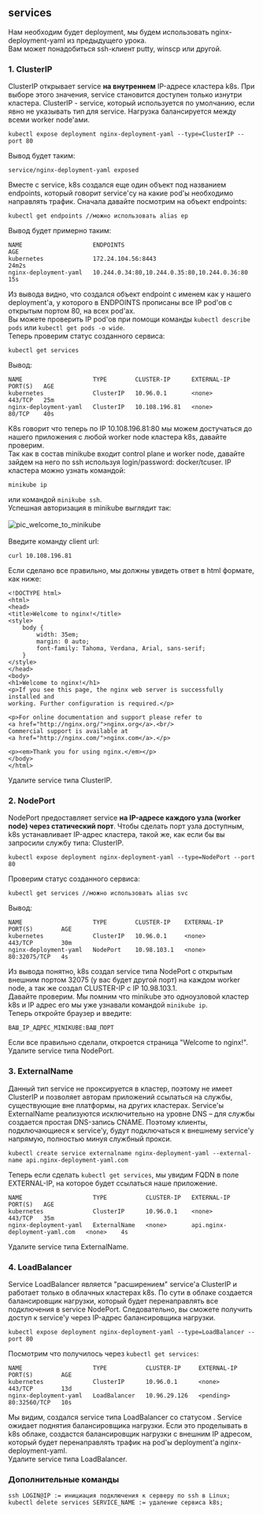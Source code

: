 ## services

Нам необходим будет deployment, мы будем использовать nginx-deployment-yaml из предыдущего урока. \
Вам может понадобиться ssh-клиент putty, winscp или другой.

### 1. ClusterIP
ClusterIP открывает service **на внутреннем** IP-адресе кластера k8s. При выборе этого значения, service становится доступен только изнутри кластера. ClusterIP - service, который используется по умолчанию, если явно не указывать тип для service. Нагрузка балансируется между всеми worker node'ами.
```
kubectl expose deployment nginx-deployment-yaml --type=ClusterIP --port 80
```
Вывод будет таким:
```
service/nginx-deployment-yaml exposed
```
Вместе с service, k8s создался еще один объект под названием endpoints, который говорит service'су на какие pod'ы необходимо направлять трафик. Сначала давайте посмотрим на объект endpoints:
```
kubectl get endpoints //можно использовать alias ep
```
Вывод будет примерно таким:
```
NAME                    ENDPOINTS                                      AGE
kubernetes              172.24.104.56:8443                             24m2s
nginx-deployment-yaml   10.244.0.34:80,10.244.0.35:80,10.244.0.36:80   15s
```
Из вывода видно, что создался объект endpoint с именем как у нашего deployment'а, у которого в ENDPOINTS прописаны все IP pod'ов с открытым портом 80, на всех pod'ах. \
Вы можете проверить IP pod'ов при помощи команды ```kubectl describe pods``` или ```kubectl get pods -o wide```. \
Теперь проверим статус созданного сервиса:
```
kubectl get services
```
Вывод:
```
NAME                    TYPE        CLUSTER-IP      EXTERNAL-IP   PORT(S)   AGE
kubernetes              ClusterIP   10.96.0.1       <none>        443/TCP   25m
nginx-deployment-yaml   ClusterIP   10.108.196.81   <none>        80/TCP    40s
```
K8s говорит что теперь по IP 10.108.196.81:80 мы можем достучаться до нашего приложения с любой worker node кластера k8s, давайте проверим. \
Так как в состав minikube входит control plane и worker node, давайте зайдем на него по ssh используя login/password: docker/tcuser. IP кластера можно узнать командой:
```
minikube ip
```
или командой ```minikube ssh```. \
Успешная авторизация в minikube выглядит так: \
 \
![pic_welcome_to_minikube](https://github.com/Ramazeca/sirius-k8s-lessons/blob/7ce46f3108fc4d84e27fc36e9c91a23e730cc63d/5.%20Services/pic_welcome_to_minikube.png "Welcome to minikube") \
 \
Введите команду client url:
```
curl 10.108.196.81
```
Если сделано все правильно, мы должны увидеть ответ в html формате, как ниже: 
```
<!DOCTYPE html>
<html>
<head>
<title>Welcome to nginx!</title>
<style>
    body {
        width: 35em;
        margin: 0 auto;
        font-family: Tahoma, Verdana, Arial, sans-serif;
    }
</style>
</head>
<body>
<h1>Welcome to nginx!</h1>
<p>If you see this page, the nginx web server is successfully installed and
working. Further configuration is required.</p>

<p>For online documentation and support please refer to
<a href="http://nginx.org/">nginx.org</a>.<br/>
Commercial support is available at
<a href="http://nginx.com/">nginx.com</a>.</p>

<p><em>Thank you for using nginx.</em></p>
</body>
</html>
```
Удалите service типа ClusterIP.
### 2. NodePort
NodePort предоставляет service **на IP-адресе каждого узла (worker node) через статический порт**. Чтобы сделать порт узла доступным, k8s устанавливает IP-адрес кластера, такой же, как если бы вы запросили службу типа: ClusterIP.
```
kubectl expose deployment nginx-deployment-yaml --type=NodePort --port 80
```
Проверим статус созданного сервиса:
```
kubectl get services //можно использовать alias svc
```
Вывод:
```
NAME                    TYPE        CLUSTER-IP    EXTERNAL-IP   PORT(S)        AGE
kubernetes              ClusterIP   10.96.0.1     <none>        443/TCP        30m
nginx-deployment-yaml   NodePort    10.98.103.1   <none>        80:32075/TCP   4s
```
Из вывода понятно, k8s создал service типа NodePort с открытым внешним портом 32075 (у вас будет другой порт) на каждом worker node, а так же создал CLUSTER-IP с IP 10.98.103.1. \
Давайте проверим. Мы помним что minikube это одноузловой кластер k8s и IP адрес его мы уже узнавали командой ```minikube ip```. \
Теперь откройте браузер и введите:
```
ВАШ_IP_АДРЕС_MINIKUBE:ВАШ_ПОРТ
```
Если все правильно сделали, откроется страница "Welcome to nginx!". \
Удалите service типа NodePort.
### 3. ExternalName
Данный тип service не проксируется в кластер, поэтому не имеет ClusterIP и позволяет авторам приложений ссылаться на службы, существующие вне платформы, на других кластерах. 
Service'ы ExternalName реализуются исключительно на уровне DNS – для службы создается простая DNS-запись CNAME. Поэтому клиенты, подключающиеся к service'у, будут подключаться к внешнему service'у напрямую, полностью минуя службный прокси.
```
kubectl create service externalname nginx-deployment-yaml --external-name api.nginx-deployment-yaml.com
```
Теперь если сделать ```kubectl get services```, мы увидим FQDN в поле EXTERNAL-IP, на которое будет ссылаться наше приложение.
```
NAME                    TYPE           CLUSTER-IP   EXTERNAL-IP                     PORT(S)   AGE
kubernetes              ClusterIP      10.96.0.1    <none>                          443/TCP   35m
nginx-deployment-yaml   ExternalName   <none>       api.nginx-deployment-yaml.com   <none>    4s
```
Удалите service типа ExternalName.
### 4. LoadBalancer
Service LoadBalancer является "расширением" service'а ClusterIP и работает только в облачных кластерах k8s. По сути в облаке создается балансировщик нагрузки, который будет перенаправлять все подключения в service NodePort. Следовательно, вы сможете получить доступ к service'у через IP-адрес балансировщика нагрузки.
```
kubectl expose deployment nginx-deployment-yaml --type=LoadBalancer --port 80
```
Посмотрим что получилось через ```kubectl get services```:
```
NAME                    TYPE           CLUSTER-IP     EXTERNAL-IP   PORT(S)        AGE
kubernetes              ClusterIP      10.96.0.1      <none>        443/TCP        13d
nginx-deployment-yaml   LoadBalancer   10.96.29.126   <pending>     80:32560/TCP   10s
```
Мы видим, создался service типа LoadBalancer со статусом <pending>. Service ожидает поднятия балансировщика нагрузки. Если это проделывать в k8s облаке, создастся балансировщик нагрузки с внешним IP адресом, который будет перенаправлять трафик на pod'ы deployment'а nginx-deployment-yaml. \
Удалите service типа LoadBalancer.
### Дополнительные команды
```
ssh LOGIN@IP := инициация подключения к серверу по ssh в Linux;
kubectl delete services SERVICE_NAME := удаление сервиса k8s;
```
